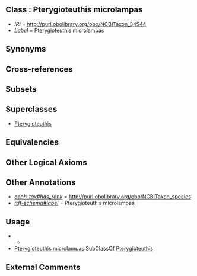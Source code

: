 
## Class : Pterygioteuthis microlampas

 * *IRI* = http://purl.obolibrary.org/obo/NCBITaxon_34544
 * *Label* = Pterygioteuthis microlampas

## Synonyms


## Cross-references


## Subsets


## Superclasses

 * [Pterygioteuthis](../../NCBITaxon/43/NCBITaxon_34543.md)

## Equivalencies


## Other Logical Axioms


## Other Annotations

 * *[ceph-tax#has_rank](../../ceph-tax#has/nk/ceph-tax#has_rank.md)* = http://purl.obolibrary.org/obo/NCBITaxon_species
 * *[rdf-schema#label](../../el/rdf-schema#label.md)* = Pterygioteuthis microlampas

## Usage

 * -
 * [Pterygioteuthis microlampas](../../NCBITaxon/44/NCBITaxon_34544.md) SubClassOf [Pterygioteuthis](../../NCBITaxon/43/NCBITaxon_34543.md)

## External Comments

